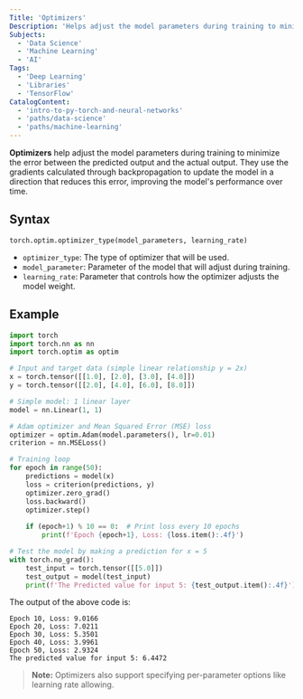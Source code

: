 ```yaml
---
Title: 'Optimizers'
Description: 'Helps adjust the model parameters during training to minimize the error between the predicted output and the actual output.'
Subjects:
  - 'Data Science'
  - 'Machine Learning'
  - 'AI'
Tags:
  - 'Deep Learning'
  - 'Libraries'
  - 'TensorFlow'
CatalogContent:
  - 'intro-to-py-torch-and-neural-networks'
  - 'paths/data-science'
  - 'paths/machine-learning'
---
```


**Optimizers** help adjust the model parameters during training to minimize the error between the predicted output and the actual output. They use the gradients calculated through backpropagation to update the model in a direction that reduces this error, improving the model's performance over time.

## Syntax 

```pseudo
torch.optim.optimizer_type(model_parameters, learning_rate)
```

- `optimizer_type`: The type of optimizer that will be used.
- `model_parameter`: Parameter of the model that will adjust during training.
- `learning_rate`: Parameter that controls how the optimizer adjusts the model weight.  

## Example

```py
import torch
import torch.nn as nn
import torch.optim as optim

# Input and target data (simple linear relationship y = 2x)
x = torch.tensor([[1.0], [2.0], [3.0], [4.0]])
y = torch.tensor([[2.0], [4.0], [6.0], [8.0]])

# Simple model: 1 linear layer
model = nn.Linear(1, 1)

# Adam optimizer and Mean Squared Error (MSE) loss
optimizer = optim.Adam(model.parameters(), lr=0.01)
criterion = nn.MSELoss()

# Training loop
for epoch in range(50):
    predictions = model(x)
    loss = criterion(predictions, y)
    optimizer.zero_grad()
    loss.backward()
    optimizer.step()
    
    if (epoch+1) % 10 == 0:  # Print loss every 10 epochs
        print(f'Epoch {epoch+1}, Loss: {loss.item():.4f}')

# Test the model by making a prediction for x = 5
with torch.no_grad():
    test_input = torch.tensor([[5.0]])
    test_output = model(test_input)
    print(f'The Predicted value for input 5: {test_output.item():.4f}')
```

The output of the above code is:

```shell
Epoch 10, Loss: 9.0166
Epoch 20, Loss: 7.0211
Epoch 30, Loss: 5.3501
Epoch 40, Loss: 3.9961
Epoch 50, Loss: 2.9324
The predicted value for input 5: 6.4472
```

> **Note:** Optimizers also support specifying per-parameter options like learning rate allowing.
